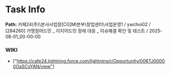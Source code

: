 # Task Info

**Path:** 카페24(주)\본사사업장\[CG]MI본부\창업센터\사업운영1 / ywchoi02 / [284260] 가맹점어드민 _ 이지어드민 장애 대응 _ 이슈해결 확인 및 테스트 / 2025-08-01_00-00-00

### WIKI
- ["https://cafe24.lightning.force.com/lightning/r/Opportunity/006TJ00000OaSCsYAN/view"]

